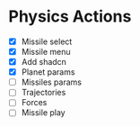 # Physics Actions

- [x] Missile select
- [x] Missile menu
- [x] Add shadcn
- [x] Planet params
- [ ] Missiles params
- [ ] Trajectories
- [ ] Forces
- [ ] Missile play